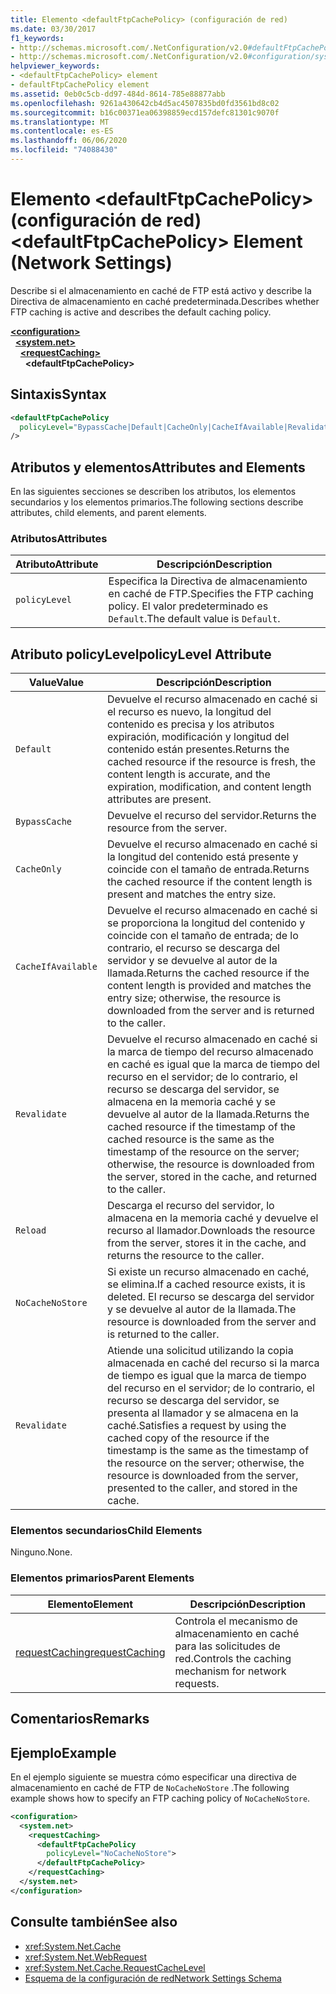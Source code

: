 ```yaml
---
title: Elemento <defaultFtpCachePolicy> (configuración de red)
ms.date: 03/30/2017
f1_keywords:
- http://schemas.microsoft.com/.NetConfiguration/v2.0#defaultFtpCachePolicy
- http://schemas.microsoft.com/.NetConfiguration/v2.0#configuration/system.net/requestCaching/defaultFtpCachePolicy
helpviewer_keywords:
- <defaultFtpCachePolicy> element
- defaultFtpCachePolicy element
ms.assetid: 0eb0c5cb-dd97-484d-8614-785e88877abb
ms.openlocfilehash: 9261a430642cb4d5ac4507835bd0fd3561bd8c02
ms.sourcegitcommit: b16c00371ea06398859ecd157defc81301c9070f
ms.translationtype: MT
ms.contentlocale: es-ES
ms.lasthandoff: 06/06/2020
ms.locfileid: "74088430"
---
```

# <a name="defaultftpcachepolicy-element-network-settings"></a><span data-ttu-id="27f27-102">Elemento \<defaultFtpCachePolicy> (configuración de red)</span><span class="sxs-lookup"><span data-stu-id="27f27-102">\<defaultFtpCachePolicy> Element (Network Settings)</span></span>
<span data-ttu-id="27f27-103">Describe si el almacenamiento en caché de FTP está activo y describe la Directiva de almacenamiento en caché predeterminada.</span><span class="sxs-lookup"><span data-stu-id="27f27-103">Describes whether FTP caching is active and describes the default caching policy.</span></span>  

[**\<configuration>**](../configuration-element.md)\
&nbsp;&nbsp;[**\<system.net>**](system-net-element-network-settings.md)\
&nbsp;&nbsp;&nbsp;&nbsp;[**\<requestCaching>**](requestcaching-element-network-settings.md)\
&nbsp;&nbsp;&nbsp;&nbsp;&nbsp;&nbsp;**\<defaultFtpCachePolicy>**

## <a name="syntax"></a><span data-ttu-id="27f27-104">Sintaxis</span><span class="sxs-lookup"><span data-stu-id="27f27-104">Syntax</span></span>  
  
```xml  
<defaultFtpCachePolicy  
  policyLevel="BypassCache|Default|CacheOnly|CacheIfAvailable|Revalidate|Reload|NoCacheNoStore|Revalidate"  
/>  
```  
  
## <a name="attributes-and-elements"></a><span data-ttu-id="27f27-105">Atributos y elementos</span><span class="sxs-lookup"><span data-stu-id="27f27-105">Attributes and Elements</span></span>  
 <span data-ttu-id="27f27-106">En las siguientes secciones se describen los atributos, los elementos secundarios y los elementos primarios.</span><span class="sxs-lookup"><span data-stu-id="27f27-106">The following sections describe attributes, child elements, and parent elements.</span></span>  
  
### <a name="attributes"></a><span data-ttu-id="27f27-107">Atributos</span><span class="sxs-lookup"><span data-stu-id="27f27-107">Attributes</span></span>  
  
|<span data-ttu-id="27f27-108">Atributo</span><span class="sxs-lookup"><span data-stu-id="27f27-108">Attribute</span></span>|<span data-ttu-id="27f27-109">Descripción</span><span class="sxs-lookup"><span data-stu-id="27f27-109">Description</span></span>|  
|---------------|-----------------|  
|`policyLevel`|<span data-ttu-id="27f27-110">Especifica la Directiva de almacenamiento en caché de FTP.</span><span class="sxs-lookup"><span data-stu-id="27f27-110">Specifies the FTP caching policy.</span></span> <span data-ttu-id="27f27-111">El valor predeterminado es `Default`.</span><span class="sxs-lookup"><span data-stu-id="27f27-111">The default value is `Default`.</span></span>|  
  
## <a name="policylevel-attribute"></a><span data-ttu-id="27f27-112">Atributo policyLevel</span><span class="sxs-lookup"><span data-stu-id="27f27-112">policyLevel Attribute</span></span>  
  
|<span data-ttu-id="27f27-113">Value</span><span class="sxs-lookup"><span data-stu-id="27f27-113">Value</span></span>|<span data-ttu-id="27f27-114">Descripción</span><span class="sxs-lookup"><span data-stu-id="27f27-114">Description</span></span>|  
|-----------|-----------------|  
|`Default`|<span data-ttu-id="27f27-115">Devuelve el recurso almacenado en caché si el recurso es nuevo, la longitud del contenido es precisa y los atributos expiración, modificación y longitud del contenido están presentes.</span><span class="sxs-lookup"><span data-stu-id="27f27-115">Returns the cached resource if the resource is fresh, the content length is accurate, and the expiration, modification, and content length attributes are present.</span></span>|  
|`BypassCache`|<span data-ttu-id="27f27-116">Devuelve el recurso del servidor.</span><span class="sxs-lookup"><span data-stu-id="27f27-116">Returns the resource from the server.</span></span>|  
|`CacheOnly`|<span data-ttu-id="27f27-117">Devuelve el recurso almacenado en caché si la longitud del contenido está presente y coincide con el tamaño de entrada.</span><span class="sxs-lookup"><span data-stu-id="27f27-117">Returns the cached resource if the content length is present and matches the entry size.</span></span>|  
|`CacheIfAvailable`|<span data-ttu-id="27f27-118">Devuelve el recurso almacenado en caché si se proporciona la longitud del contenido y coincide con el tamaño de entrada; de lo contrario, el recurso se descarga del servidor y se devuelve al autor de la llamada.</span><span class="sxs-lookup"><span data-stu-id="27f27-118">Returns the cached resource if the content length is provided and matches the entry size; otherwise, the resource is downloaded from the server and is returned to the caller.</span></span>|  
|`Revalidate`|<span data-ttu-id="27f27-119">Devuelve el recurso almacenado en caché si la marca de tiempo del recurso almacenado en caché es igual que la marca de tiempo del recurso en el servidor; de lo contrario, el recurso se descarga del servidor, se almacena en la memoria caché y se devuelve al autor de la llamada.</span><span class="sxs-lookup"><span data-stu-id="27f27-119">Returns the cached resource if the timestamp of the cached resource is the same as the timestamp of the resource on the server; otherwise, the resource is downloaded from the server, stored in the cache, and returned to the caller.</span></span>|  
|`Reload`|<span data-ttu-id="27f27-120">Descarga el recurso del servidor, lo almacena en la memoria caché y devuelve el recurso al llamador.</span><span class="sxs-lookup"><span data-stu-id="27f27-120">Downloads the resource from the server, stores it in the cache, and returns the resource to the caller.</span></span>|  
|`NoCacheNoStore`|<span data-ttu-id="27f27-121">Si existe un recurso almacenado en caché, se elimina.</span><span class="sxs-lookup"><span data-stu-id="27f27-121">If a cached resource exists, it is deleted.</span></span> <span data-ttu-id="27f27-122">El recurso se descarga del servidor y se devuelve al autor de la llamada.</span><span class="sxs-lookup"><span data-stu-id="27f27-122">The resource is downloaded from the server and is returned to the caller.</span></span>|  
|`Revalidate`|<span data-ttu-id="27f27-123">Atiende una solicitud utilizando la copia almacenada en caché del recurso si la marca de tiempo es igual que la marca de tiempo del recurso en el servidor; de lo contrario, el recurso se descarga del servidor, se presenta al llamador y se almacena en la caché.</span><span class="sxs-lookup"><span data-stu-id="27f27-123">Satisfies a request by using the cached copy of the resource if the timestamp is the same as the timestamp of the resource on the server; otherwise, the resource is downloaded from the server, presented to the caller, and stored in the cache.</span></span>|  
  
### <a name="child-elements"></a><span data-ttu-id="27f27-124">Elementos secundarios</span><span class="sxs-lookup"><span data-stu-id="27f27-124">Child Elements</span></span>  
 <span data-ttu-id="27f27-125">Ninguno.</span><span class="sxs-lookup"><span data-stu-id="27f27-125">None.</span></span>  
  
### <a name="parent-elements"></a><span data-ttu-id="27f27-126">Elementos primarios</span><span class="sxs-lookup"><span data-stu-id="27f27-126">Parent Elements</span></span>  
  
|<span data-ttu-id="27f27-127">Elemento</span><span class="sxs-lookup"><span data-stu-id="27f27-127">Element</span></span>|<span data-ttu-id="27f27-128">Descripción</span><span class="sxs-lookup"><span data-stu-id="27f27-128">Description</span></span>|  
|-------------|-----------------|  
|[<span data-ttu-id="27f27-129">requestCaching</span><span class="sxs-lookup"><span data-stu-id="27f27-129">requestCaching</span></span>](requestcaching-element-network-settings.md)|<span data-ttu-id="27f27-130">Controla el mecanismo de almacenamiento en caché para las solicitudes de red.</span><span class="sxs-lookup"><span data-stu-id="27f27-130">Controls the caching mechanism for network requests.</span></span>|  
  
## <a name="remarks"></a><span data-ttu-id="27f27-131">Comentarios</span><span class="sxs-lookup"><span data-stu-id="27f27-131">Remarks</span></span>  
  
## <a name="example"></a><span data-ttu-id="27f27-132">Ejemplo</span><span class="sxs-lookup"><span data-stu-id="27f27-132">Example</span></span>  
 <span data-ttu-id="27f27-133">En el ejemplo siguiente se muestra cómo especificar una directiva de almacenamiento en caché de FTP de `NoCacheNoStore` .</span><span class="sxs-lookup"><span data-stu-id="27f27-133">The following example shows how to specify an FTP caching policy of `NoCacheNoStore`.</span></span>  
  
```xml  
<configuration>  
  <system.net>  
    <requestCaching>  
      <defaultFtpCachePolicy  
        policyLevel="NoCacheNoStore">  
      </defaultFtpCachePolicy>  
    </requestCaching>  
  </system.net>  
</configuration>  
```  
  
## <a name="see-also"></a><span data-ttu-id="27f27-134">Consulte también</span><span class="sxs-lookup"><span data-stu-id="27f27-134">See also</span></span>

- <xref:System.Net.Cache>
- <xref:System.Net.WebRequest>
- <xref:System.Net.Cache.RequestCacheLevel>
- [<span data-ttu-id="27f27-135">Esquema de la configuración de red</span><span class="sxs-lookup"><span data-stu-id="27f27-135">Network Settings Schema</span></span>](index.md)
